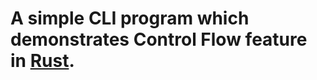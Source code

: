 # A simple CLI program which demonstrates Control Flow feature in [Rust](https://doc.rust-lang.org/book/second-edition/ch03-05-control-flow.html).